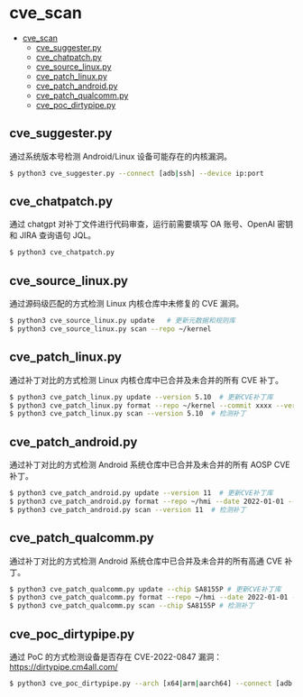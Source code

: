 # cve_scan

- [cve\_scan](#cve_scan)
  - [cve\_suggester.py](#cve_suggesterpy)
  - [cve\_chatpatch.py](#cve_chatpatchpy)
  - [cve\_source\_linux.py](#cve_source_linuxpy)
  - [cve\_patch\_linux.py](#cve_patch_linuxpy)
  - [cve\_patch\_android.py](#cve_patch_androidpy)
  - [cve\_patch\_qualcomm.py](#cve_patch_qualcommpy)
  - [cve\_poc\_dirtypipe.py](#cve_poc_dirtypipepy)

## cve_suggester.py

通过系统版本号检测 Android/Linux 设备可能存在的内核漏洞。

```sh
$ python3 cve_suggester.py --connect [adb|ssh] --device ip:port
```

## cve_chatpatch.py

通过 chatgpt 对补丁文件进行代码审查，运行前需要填写 OA 账号、OpenAI 密钥和 JIRA 查询语句 JQL。

```sh
$ python3 cve_chatpatch.py
```

## cve_source_linux.py

通过源码级匹配的方式检测 Linux 内核仓库中未修复的 CVE 漏洞。

```sh
$ python3 cve_source_linux.py update   # 更新元数据和规则库
$ python3 cve_source_linux.py scan --repo ~/kernel
```

## cve_patch_linux.py

通过补丁对比的方式检测 Linux 内核仓库中已合并及未合并的所有 CVE 补丁。

```sh
$ python3 cve_patch_linux.py update --version 5.10  # 更新CVE补丁库
$ python3 cve_patch_linux.py format --repo ~/kernel --commit xxxx --version 5.10  # 生成仓库补丁
$ python3 cve_patch_linux.py scan --version 5.10  # 检测补丁
```

## cve_patch_android.py

通过补丁对比的方式检测 Android 系统仓库中已合并及未合并的所有 AOSP CVE 补丁。

```sh
$ python3 cve_patch_android.py update --version 11  # 更新CVE补丁库
$ python3 cve_patch_android.py format --repo ~/hmi --date 2022-01-01 --version 11 # 生成仓库补丁
$ python3 cve_patch_android.py scan --version 11  # 检测补丁
```

## cve_patch_qualcomm.py

通过补丁对比的方式检测 Android 系统仓库中已合并及未合并的所有高通 CVE 补丁。

```sh
$ python3 cve_patch_qualcomm.py update --chip SA8155P # 更新CVE补丁库
$ python3 cve_patch_qualcomm.py format --repo ~/hmi --date 2022-01-01 --chip SA8155P  # 生成仓库补丁
$ python3 cve_patch_qualcomm.py scan --chip SA8155P # 检测补丁
```

## cve_poc_dirtypipe.py

通过 PoC 的方式检测设备是否存在 CVE-2022-0847 漏洞：https://dirtypipe.cm4all.com/

```sh
$ python3 cve_poc_dirtypipe.py --arch [x64|arm|aarch64] --connect [adb|ssh] --device ip:port
```
